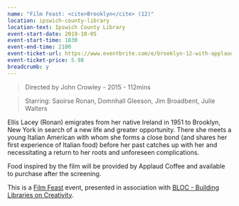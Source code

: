 ```yaml
---
name: "Film Feast: <cite>Brooklyn</cite> (12)"
location: ipswich-county-library
location-text: Ipswich County Library
event-start-date: 2019-10-05
event-start-time: 1830
event-end-time: 2100
event-ticket-url: https://www.eventbrite.com/e/brooklyn-12-with-applaud-coffee-tickets-66994106175
event-ticket-price: 5.98
breadcrumb: y
---
```


> Directed by John Crowley - 2015 - 112mins

> Starring: Saoirse Ronan, Domnhall Gleeson, Jim Broadbent, Julie Walters

Ellis Lacey (Ronan) emigrates from her native Ireland in 1951 to Brooklyn, New York in search of a new life and greater opportunity. There she meets a young Italian American with whom she forms a close bond (and shares her first experience of Italian food) before her past catches up with her and necessitating a return to her roots and unforeseen complications.

Food inspired by the film will be provided by Applaud Coffee and available to purchase after the screening.

This is a [Film Feast](https://filmfeast.co.uk/) event, presented in association with [BLOC - Building Libraries on Creativity](/bloc/).
